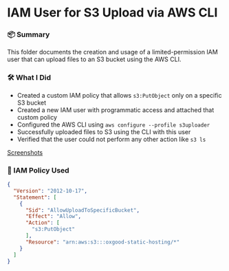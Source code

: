 # IAM User for S3 Upload via AWS CLI

### 📦 Summary
This folder documents the creation and usage of a limited-permission IAM user that can upload files to an S3 bucket using the AWS CLI.

### 🛠️ What I Did
- Created a custom IAM policy that allows `s3:PutObject` only on a specific S3 bucket
- Created a new IAM user with programmatic access and attached that custom policy
- Configured the AWS CLI using `aws configure --profile s3uploader`
- Successfully uploaded files to S3 using the CLI with this user
- Verified that the user could not perform any other action like `s3 ls`

[Screenshots]('./Screenshot(211).png')

### 🔐 IAM Policy Used
```json
{
  "Version": "2012-10-17",
  "Statement": [
    {
      "Sid": "AllowUploadToSpecificBucket",
      "Effect": "Allow",
      "Action": [
        "s3:PutObject"
      ],
      "Resource": "arn:aws:s3:::oxgood-static-hosting/*"
    }
  ]
}
